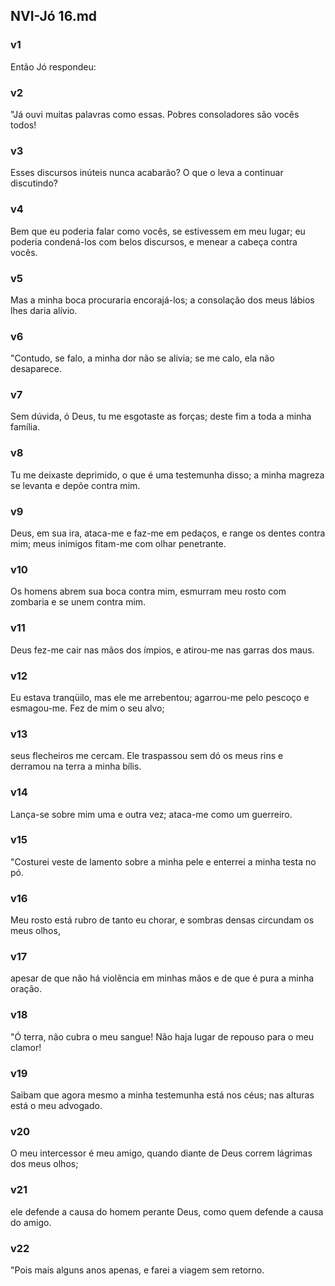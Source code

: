 ## NVI-Jó 16.md
### v1
 Então Jó respondeu:
### v2
 "Já ouvi muitas palavras como essas. Pobres consoladores são vocês todos!
### v3
 Esses discursos inúteis nunca acabarão? O que o leva a continuar discutindo?
### v4
 Bem que eu poderia falar como vocês, se estivessem em meu lugar; eu poderia condená-los com belos discursos, e menear a cabeça contra vocês.
### v5
 Mas a minha boca procuraria encorajá-los; a consolação dos meus lábios lhes daria alívio.
### v6
 "Contudo, se falo, a minha dor não se alivia; se me calo, ela não desaparece.
### v7
 Sem dúvida, ó Deus, tu me esgotaste as forças; deste fim a toda a minha família.
### v8
 Tu me deixaste deprimido, o que é uma testemunha disso; a minha magreza se levanta e depõe contra mim.
### v9
 Deus, em sua ira, ataca-me e faz-me em pedaços, e range os dentes contra mim; meus inimigos fitam-me com olhar penetrante.
### v10
 Os homens abrem sua boca contra mim, esmurram meu rosto com zombaria e se unem contra mim.
### v11
 Deus fez-me cair nas mãos dos ímpios, e atirou-me nas garras dos maus.
### v12
 Eu estava tranqüilo, mas ele me arrebentou; agarrou-me pelo pescoço e esmagou-me. Fez de mim o seu alvo;
### v13
 seus flecheiros me cercam. Ele traspassou sem dó os meus rins e derramou na terra a minha bílis.
### v14
 Lança-se sobre mim uma e outra vez; ataca-me como um guerreiro.
### v15
 "Costurei veste de lamento sobre a minha pele e enterrei a minha testa no pó.
### v16
 Meu rosto está rubro de tanto eu chorar, e sombras densas circundam os meus olhos,
### v17
 apesar de que não há violência em minhas mãos e de que é pura a minha oração.
### v18
 "Ó terra, não cubra o meu sangue! Não haja lugar de repouso para o meu clamor!
### v19
 Saibam que agora mesmo a minha testemunha está nos céus; nas alturas está o meu advogado.
### v20
 O meu intercessor é meu amigo, quando diante de Deus correm lágrimas dos meus olhos;
### v21
 ele defende a causa do homem perante Deus, como quem defende a causa do amigo.
### v22
 "Pois mais alguns anos apenas, e farei a viagem sem retorno.
